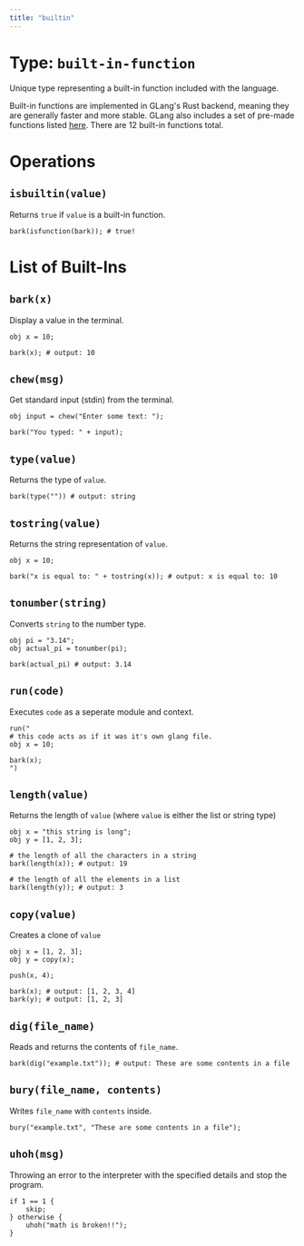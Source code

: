 ```yaml
---
title: "builtin"
---
```


# Type: `built-in-function`

Unique type representing a built-in function included with the language.

Built-in functions are implemented in GLang's Rust backend, meaning they are generally faster and more stable. GLang also includes a set of pre-made functions listed [here](/docs/types/function). There are 12 built-in functions total.

# Operations

## `isbuiltin(value)`
Returns `true` if `value` is a built-in function.

```
bark(isfunction(bark)); # true!
```

# List of Built-Ins

## `bark(x)`
Display a value in the terminal.

```
obj x = 10;

bark(x); # output: 10
```

## `chew(msg)`
Get standard input (stdin) from the terminal.

```
obj input = chew("Enter some text: ");

bark("You typed: " + input);
```

## `type(value)`
Returns the type of `value`.

```
bark(type("")) # output: string
```

## `tostring(value)`
Returns the string representation of `value`.

```
obj x = 10;

bark("x is equal to: " + tostring(x)); # output: x is equal to: 10
```

## `tonumber(string)`
Converts `string` to the number type.

```
obj pi = "3.14";
obj actual_pi = tonumber(pi);

bark(actual_pi) # output: 3.14
```

## `run(code)`
Executes `code` as a seperate module and context.

```
run("
# this code acts as if it was it's own glang file.
obj x = 10;

bark(x);
")
```

## `length(value)`
Returns the length of `value` (where `value` is either the list or string type)

```
obj x = "this string is long";
obj y = [1, 2, 3];

# the length of all the characters in a string
bark(length(x)); # output: 19

# the length of all the elements in a list
bark(length(y)); # output: 3
```

## `copy(value)`
Creates a clone of `value`

```
obj x = [1, 2, 3];
obj y = copy(x);

push(x, 4);

bark(x); # output: [1, 2, 3, 4]
bark(y); # output: [1, 2, 3]
```

## `dig(file_name)`
Reads and returns the contents of `file_name`.

```
bark(dig("example.txt")); # output: These are some contents in a file
```

## `bury(file_name, contents)`
Writes `file_name` with `contents` inside.

```
bury("example.txt", "These are some contents in a file");
```

## `uhoh(msg)`
Throwing an error to the interpreter with the specified details and stop the program.

```
if 1 == 1 {
    skip;
} otherwise {
    uhoh("math is broken!!");
}
```
